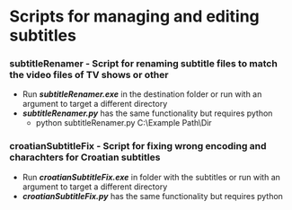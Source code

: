 # Scripts for managing and editing subtitles

### subtitleRenamer - Script for renaming subtitle files to match the video files of TV shows or other

- Run ***subtitleRenamer.exe*** in the destination folder or run with an argument to target a different directory
- ***subtitleRenamer.py*** has the same functionality but requires python
    - python subtitleRenamer.py C:\Example Path\Dir

### croatianSubtitleFix - Script for fixing wrong encoding and charachters for Croatian subtitles

- Run ***croatianSubtitleFix.exe*** in folder with the subtitles or run with an argument to target a different directory
- ***croatianSubtitleFix.py*** has the same functionality but requires python